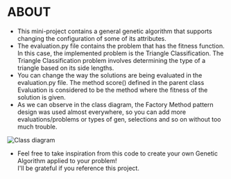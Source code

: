 # ABOUT
* This mini-project contains a general genetic algorithm that supports changing the configuration of some of its attributes.
* The evaluation.py file contains the problem that has the fitness function. In this case, the implemented problem is the Triangle Classification. The Triangle Classification problem involves determining the type of a triangle based on its side lengths.
* You can change the way the solutions are being evaluated in the evaluation.py file. The method score() defined in the parent class Evaluation is considered to be the method where the fitness of the solution is given.
* As we can observe in the class diagram, the Factory Method pattern design was used almost everywhere, so you can add more evaluations/problems or types of gen, selections and so on without too much trouble.

![Class diagram](https://github.com/user-attachments/assets/fec30070-32be-4e29-a228-cc384e91a787)

* Feel free to take inspiration from this code to create your own Genetic Algorithm applied to your problem!\
I'll be grateful if you reference this project.

